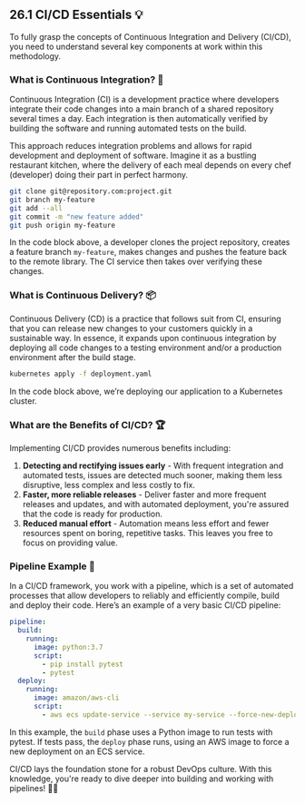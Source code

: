 ## 26.1 CI/CD Essentials 💡

To fully grasp the concepts of Continuous Integration and Delivery (CI/CD), you need to understand several key components at work within this methodology.

### What is Continuous Integration? 🤔

Continuous Integration (CI) is a development practice where developers integrate their code changes into a main branch of a shared repository several times a day. Each integration is then automatically verified by building the software and running automated tests on the build. 

This approach reduces integration problems and allows for rapid development and deployment of software. Imagine it as a bustling restaurant kitchen, where the delivery of each meal depends on every chef (developer) doing their part in perfect harmony.

```sh
git clone git@repository.com:project.git
git branch my-feature
git add --all
git commit -m "new feature added"
git push origin my-feature
```
In the code block above, a developer clones the project repository, creates a feature branch `my-feature`, makes changes and pushes the feature back to the remote library. The CI service then takes over verifying these changes.

### What is Continuous Delivery? 📦

Continuous Delivery (CD) is a practice that follows suit from CI, ensuring that you can release new changes to your customers quickly in a sustainable way. In essence, it expands upon continuous integration by deploying all code changes to a testing environment and/or a production environment after the build stage. 

```sh
kubernetes apply -f deployment.yaml
```
In the code block above, we’re deploying our application to a Kubernetes cluster.

### What are the Benefits of CI/CD? 🏆

Implementing CI/CD provides numerous benefits including:

1. **Detecting and rectifying issues early** - With frequent integration and automated tests, issues are detected much sooner, making them less disruptive, less complex and less costly to fix.
2. **Faster, more reliable releases** - Deliver faster and more frequent releases and updates, and with automated deployment, you're assured that the code is ready for production.
3. **Reduced manual effort** - Automation means less effort and fewer resources spent on boring, repetitive tasks. This leaves you free to focus on providing value.

### Pipeline Example 🚀

In a CI/CD framework, you work with a pipeline, which is a set of automated processes that allow developers to reliably and efficiently compile, build and deploy their code. Here’s an example of a very basic CI/CD pipeline:

```yaml
pipeline:
  build:
    running:
      image: python:3.7
      script:
        - pip install pytest
        - pytest
  deploy:
    running:
      image: amazon/aws-cli
      script:
        - aws ecs update-service --service my-service --force-new-deployment
```
In this example, the `build` phase uses a Python image to run tests with pytest. If tests pass, the `deploy` phase runs, using an AWS image to force a new deployment on an ECS service.

CI/CD lays the foundation stone for a robust DevOps culture. With this knowledge, you're ready to dive deeper into building and working with pipelines! 🌟🚀